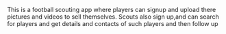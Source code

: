 This is a football scouting app where players can signup and upload there pictures and videos to sell themselves.
Scouts also sign up,and can search for players and get details and contacts of such players and then follow up
